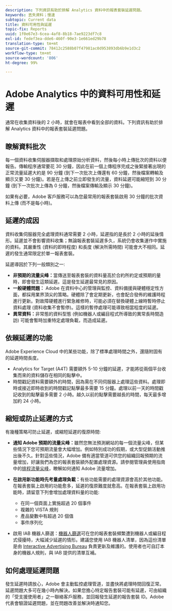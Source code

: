 ```yaml
---
description: 下列資訊有助於排解 Analytics 資料中的報表套裝延遲問題。
keywords: 丟失資料；慢速
subtopic: Current data
title: 資料可用性與延遲
topic-fix: Reports
uuid: 1f0e67e3-6cea-4af8-8b18-7ae9223df7c8
exl-id: fedef3ea-dde6-460f-90e3-1e661ed29b78
translation-type: tm+mt
source-git-commit: 78412c2588b07f47981ac0d953893db6b9e1d3c2
workflow-type: tm+mt
source-wordcount: '806'
ht-degree: 99%

---
```


# Adobe Analytics 中的資料可用性和延遲

通常在收集資料後的 2 小時，就會在報表中看到全部的資料。下列資訊有助於排解 Analytics 資料中的報表套裝延遲問題。

## 瞭解資料批次

每一個資料收集伺服器擷取和處理原始分析資料，然後每小時上傳批次的資料以便報告。傳輸程序通常要花 30 分鐘，因此在前一個上傳程序完成之後緊接著出現的正常流量延遲大約是 90 分鐘 (到下一次批次上傳還有 60 分鐘，然後檔案轉輸及顯示又要 30 分鐘)。若是在上傳之前立即發生的流量，資料延遲可能縮短到 30 分鐘 (到下一次批次上傳為 0 分鐘，然後檔案傳輸及顯示 30 分鐘)。

如果有必要，Adobe 客戶服務可以為您最常用的報表套裝啟用 30 分鐘的批次資料上傳 (而不是每小時)。

## 延遲的成因

資料收集伺服器完全處理資料通常需要 2 小時，延遲指的是長於 2 小時的延後情形。延遲並不會影響資料收集；無論報表套裝延遲多久，系統仍會收集運作中實施的資料。其嚴重性 (資料的即時程度) 和長度 (解決所需時間) 可能會大不相同。延遲的發生通常限定於單一報表套裝。

延遲導因於下列一般類別之一:

* **非預期的流量尖峰：**&#x200B;當傳送至報表套裝的資料量高於合約所約定或預期的量時，即會發生這類延遲。這是發生延遲最常見的原因。
* **一般硬體問題：** Adobe 在資料中心的管理與監控、資料備援與硬體穩定性方面，都採用業界頂尖的策略。硬體除了會定期更新，也會配合發佈的維護時程進行更新。對故障硬體進行緊急維修時，可能必須在替換硬體上線時暫時停止資料處理 (資料收集不會暫停)。這樣的暫停處理可能導致相當程度的延遲。
* **異常資料：**&#x200B;非常態的資料型態 (例如機器人或編目程式所導致的異常長時間造訪) 可能會暫時加重特定處理負載，而造成延遲。

## 依賴延遲的功能

Adobe Experience Cloud 中的某些功能，除了標準處理時間之外，還隨附固有的延遲時間長度。

* Analytics for Target (A4T) 需要額外 5-10 分鐘的延遲，才能將從兩個平台收集而來的資料儲存在相同的點擊中。
* 時間戳記資料需要額外的時間，因為需在不同伺服器上處理這些資料。處理即時或接近即時收到的時間戳記點擊最多需要 15 分鐘。處理以前一天的時間戳記收到的點擊最多需要 2 小時。越久以前的點擊需要越長的時間，每天最多增加約 24 小時。

## 縮短或防止延遲的方式

有幾種策略可防止延遲，或縮短延遲的復原時間:

* **通知 Adobe 預期的流量尖峰：**&#x200B;雖然您無法預測網站的每一個流量尖峰，但某些情況下您可預期流量會大幅增加。例如特別成功的假期，或大型促銷活動推出後不久。針對這些情況，Adobe 備有適當管道可供您的組織回報預期的流量增加，好讓我們為您的報表套裝額外配置處理資源。請參閱管理員使用指南中的[排程流量尖峰](/help/admin/c-traffic-management/t-traffic-schedule-spike.md)，瞭解如何通知 Adobe 流量增加。
* **在啟用新功能時先考量處理負載：**&#x200B;有些功能需要的處理資源會高於其他功能。在報表套裝上啟用的功能愈多，延遲的復原難度就愈高。在報表套裝上啟用功能時，請留意下列會增加處理資料量的功能:

   * 在同一個頁面上實施超過 20 個事件
   * 複雜的 VISTA 規則
   * 產品變數中有超過 20 個值
   * 事件序列化

* 啟用 IAB 機器人篩選：[機器人篩選](/help/admin/admin/bot-removal/bot-removal.md)可在您的報表套裝頻繁遭到機器人或編目程式侵擾時，大幅減少延遲的情形。建議您使用 IAB 機器人清單，因為這份清單是由 [Interactive Advertising Bureau](https://www.iab.net/about_the_iab) 負責更新及維護的。使用者也可自訂本身的機器人規則，與 IAB 提供的清單互補。

## 如何處理延遲問題

發生延遲時請放心，Adobe 會主動監控處理管道，並盡快將處理時間回復正常。延遲問題大多可在幾小時內解決。如果您擔心特定報告套裝可能有延遲，可由組織的「受支援使用者」之一聯絡客戶服務，並回報發生延遲的報告套裝 ID。Adobe 代表會驗證延遲問題，並在問題改善並解決時通知您。
